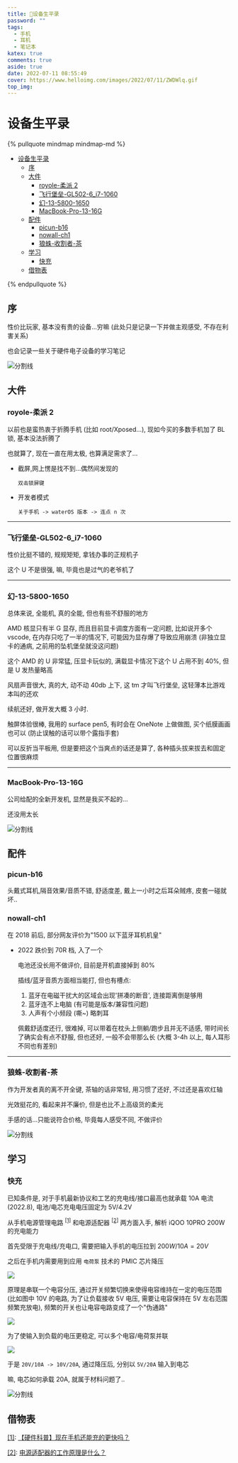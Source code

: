 ```yaml
---
title: 📱设备生平录
password: ""
tags:
  - 手机
  - 耳机
  - 笔记本
katex: true
comments: true
aside: true
date: 2022-07-11 08:55:49
cover: https://www.helloimg.com/images/2022/07/11/ZWDWlq.gif
top_img:
---
```


# 设备生平录

<!--
 * @?: *********************************************************************
 * @Author: Weidows
 * @LastEditors: Weidows
 * @LastEditTime: 2022-08-11 13:03:10
 * @FilePath: \Blog-private\source\_posts\tools\device.md
 * @Description:
 * @!: *********************************************************************
-->

{% pullquote mindmap mindmap-md %}

- [设备生平录](#设备生平录)
  - [序](#序)
  - [大件](#大件)
    - [royole-柔派 2](#royole-柔派-2)
    - [飞行堡垒-GL502-6_i7-1060](#飞行堡垒-gl502-6_i7-1060)
    - [幻-13-5800-1650](#幻-13-5800-1650)
    - [MacBook-Pro-13-16G](#macbook-pro-13-16g)
  - [配件](#配件)
    - [picun-b16](#picun-b16)
    - [nowall-ch1](#nowall-ch1)
    - [狼蛛-收割者-茶](#狼蛛-收割者-茶)
  - [学习](#学习)
    - [快充](#快充)
  - [借物表](#借物表)

{% endpullquote %}

## 序

性价比玩家, 基本没有贵的设备...穷嘛 (此处只是记录一下并做主观感受, 不存在利害关系)

也会记录一些关于硬件电子设备的学习笔记

<a>![分割线](https://www.helloimg.com/images/2022/07/01/ZM0SoX.png)</a>

## 大件

### royole-柔派 2

以前也是蛮热衷于折腾手机 (比如 root/Xposed...), 现如今买的多数手机加了 BL 锁, 基本没法折腾了

也就算了, 现在一直在用太极, 也算满足需求了...

- 截屏,网上愣是找不到...偶然间发现的

  `双击锁屏键`

- 开发者模式

  `关于手机 -> waterOS 版本 -> 连点 n 次`

---

### 飞行堡垒-GL502-6_i7-1060

性价比挺不错的, 规规矩矩, 拿钱办事的正规机子

这个 U 不是很强, 嘛, 毕竟也是过气的老爷机了

---

### 幻-13-5800-1650

总体来说, 全能机, 真的全能, 但也有些不舒服的地方

AMD 核显只有半 G 显存, 而且目前显卡调度方面有一定问题, 比如说开多个 vscode, 在内存只吃了一半的情况下, 可能因为显存爆了导致应用崩溃 (非独立显卡的通病, 之前用的坠机堡垒就没这问题)

这个 AMD 的 U 非常猛, 压显卡玩似的, 满载显卡情况下这个 U 占用不到 40%, 但是 U 发热量略高

风扇声音很大, 真的大, 动不动 40db 上下, 这 tm 才叫飞行堡垒, 这轻薄本比游戏本叫的还欢

续航还好, 做开发大概 3 小时.

触屏体验很棒, 我用的 surface pen5, 有时会在 OneNote 上做做图, 买个纸膜画画也可以 (防止误触的话可以带个露指手套)

可以反折当平板用, 但是要把这个当爽点的话还是算了, 各种插头拔来拔去和固定位置很麻烦

---

### MacBook-Pro-13-16G

公司给配的全新开发机, 显然是我买不起的...

还没用太长

<a>![分割线](https://www.helloimg.com/images/2022/07/01/ZM0SoX.png)</a>

## 配件

### picun-b16

头戴式耳机,隔音效果/音质不错, 舒适度差, 戴上一小时之后耳朵贼疼, 皮套一碰就坏..

### nowall-ch1

在 2018 前后, 部分网友评价为"1500 以下蓝牙耳机机皇"

- 2022 跌价到 70R 档, 入了一个

  电池还没长用不做评价, 目前是开机直接掉到 80%

  插线/蓝牙音质方面相当能打, 但也有槽点:

  1. 蓝牙在电磁干扰大的区域会出现'拼凑的断音', 连接距离倒是够用
  2. 蓝牙连不上电脑 (有可能是版本/兼容性问题)
  3. 人声有个小频段 (嘶~) 略刺耳

  佩戴舒适度还行, 很难掉, 可以带着在枕头上侧躺/跑步且并无不适感, 带时间长了确实会有点不舒服, 但也还好, 一般不会带那么长 (大概 3-4h 以上, 每人耳形不同也有差别)

---

### 狼蛛-收割者-茶

作为开发者真的离不开全键, 茶轴的话非常轻, 用习惯了还好, 不过还是喜欢红轴

光效挺花的, 看起来并不廉价, 但是也比不上高级货的柔光

手感的话...只能说符合价格, 毕竟每人感受不同, 不做评价

<a>![分割线](https://www.helloimg.com/images/2022/07/01/ZM0SoX.png)</a>

## 学习

### 快充

已知条件是, 对于手机最新协议和工艺的充电线/接口最高也就承载 10A 电流 (2022.8), 电池/电芯充电电压固定为 5V/4.2V

从手机电源管理电路 <sup id='cite_ref-1'>[\[1\]](#cite_note-1)</sup> 和电源适配器 <sup id='cite_ref-2'>[\[2\]](#cite_note-2)</sup> 两方面入手, 解析 iQOO 10PRO 200W 的充电能力

首先受限于充电线/充电口, 需要把输入手机的电压拉到 $200W / 10A = 20V$

之后在手机内需要用到应用 `电荷泵` 技术的 PMIC 芯片降压

![](https://www.helloimg.com/images/2022/08/10/ZNao81.png)

原理是串联一个电容分压, 通过开关频繁切换来使得电容维持在一定的电压范围 (比如图中 10V 的电路, 为了让负载接收 5V 电压, 需要让电容保持在 5V 左右范围频繁充放电), 频繁的开关也让电容电路变成了一个"伪通路"

![](https://www.helloimg.com/images/2022/08/10/ZNaTKR.png)

为了使输入到负载的电压更稳定, 可以多个电容/电荷泵并联

![](https://www.helloimg.com/images/2022/08/10/ZNaIF1.png)

于是 `20V/10A -> 10V/20A`, 通过降压后, 分别以 `5V/20A` 输入到电芯

嘛, 电芯如何承载 20A, 就属于材料问题了..

<a>![分割线](https://www.helloimg.com/images/2022/07/01/ZM0SoX.png)</a>

## 借物表

<a name='cite_note-1' href='#cite_ref-1'>[1]</a>: [【硬件科普】现在手机还能充的更快吗？](https://www.bilibili.com/video/BV1iG411b72t)

<a name='cite_note-2' href='#cite_ref-2'>[2]</a>: [电源适配器的工作原理是什么？](https://www.zhihu.com/question/455345037)
